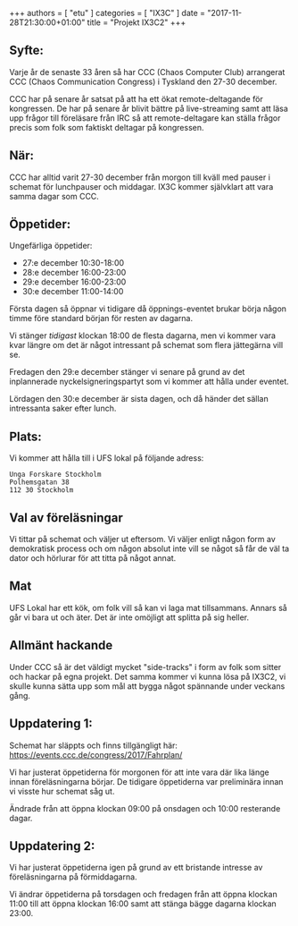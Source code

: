 +++
authors = [ "etu" ]
categories = [ "IX3C" ]
date = "2017-11-28T21:30:00+01:00"
title = "Projekt IX3C2"
+++
## Syfte:
Varje år de senaste 33 åren så har CCC (Chaos Computer Club) arrangerat CCC
(Chaos Communication Congress) i Tyskland den 27-30 december.

CCC har på senare år satsat på att ha ett ökat remote-deltagande för
kongressen. De har på senare år blivit bättre på live-streaming samt att läsa
upp frågor till föreläsare från IRC så att remote-deltagare kan ställa frågor
precis som folk som faktiskt deltagar på kongressen.

## När:
CCC har alltid varit 27-30 december från morgon till kväll med pauser i
schemat för lunchpauser och middagar. IX3C kommer självklart att vara samma
dagar som CCC.

## Öppetider:
Ungefärliga öppetider:

- 27:e december 10:30-18:00
- 28:e december 16:00-23:00
- 29:e december 16:00-23:00
- 30:e december 11:00-14:00

Första dagen så öppnar vi tidigare då öppnings-eventet brukar börja någon timme
före standard början för resten av dagarna.

Vi stänger *tidigast* klockan 18:00 de flesta dagarna, men vi kommer vara kvar
längre om det är något intressant på schemat som flera jättegärna vill se.

Fredagen den 29:e december stänger vi senare på grund av det inplannerade
nyckelsigneringspartyt som vi kommer att hålla under eventet.

Lördagen den 30:e december är sista dagen, och då händer det sällan intressanta
saker efter lunch.

## Plats:
Vi kommer att hålla till i UFS lokal på följande adress:
```
Unga Forskare Stockholm
Polhemsgatan 38
112 30 Stockholm
```

## Val av föreläsningar
Vi tittar på schemat och väljer ut eftersom. Vi väljer enligt någon form av
demokratisk process och om någon absolut inte vill se något så får de väl ta
dator och hörlurar för att titta på något annat.

## Mat
UFS Lokal har ett kök, om folk vill så kan vi laga mat tillsammans. Annars
så går vi bara ut och äter. Det är inte omöjligt att splitta på sig heller.

## Allmänt hackande
Under CCC så är det väldigt mycket "side-tracks" i form av folk som sitter
och hackar på egna projekt. Det samma kommer vi kunna lösa på IX3C2, vi skulle
kunna sätta upp som mål att bygga något spännande under veckans gång.

## Uppdatering 1:
Schemat har släppts och finns tillgängligt här:
https://events.ccc.de/congress/2017/Fahrplan/

Vi har justerat öppetiderna för morgonen för att inte vara där lika länge innan
föreläsningarna börjar. De tidigare öppetiderna var preliminära innan vi visste
hur schemat såg ut.

Ändrade från att öppna klockan 09:00 på onsdagen och 10:00 resterande dagar.

## Uppdatering 2:
Vi har justerat öppetiderna igen på grund av ett bristande intresse av
föreläsningarna på förmiddagarna.

Vi ändrar öppetiderna på torsdagen och fredagen från att öppna klockan 11:00
till att öppna klockan 16:00 samt att stänga bägge dagarna klockan 23:00.
